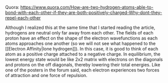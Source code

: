 Quora: https://www.quora.com/How-are-two-hydrogen-atoms-able-to-bond-with-each-other-if-they-are-both-positively-charged-Why-dont-they-repel-each-other

Although I realized this at the same time that I started reading the article, hydrogens are neutral only far away from each other. The fields of each proton have an effect on the shape of the electron wavefunctions as each atoms approaches one another (so we will not see what happened to the [[Electron Affinity|lone hydrogen]]). In this case, it is good to think of each atom as a positive charge attached to a negative charge. In equilibrium, the lowest energy state would be like 2x2 matrix with electrons on the diagonals and protons on the off diagonals, thereby lowering their total energies. Like one of the posters in the forum said, each electron experiences two forces of attraction and one force of repulsion.